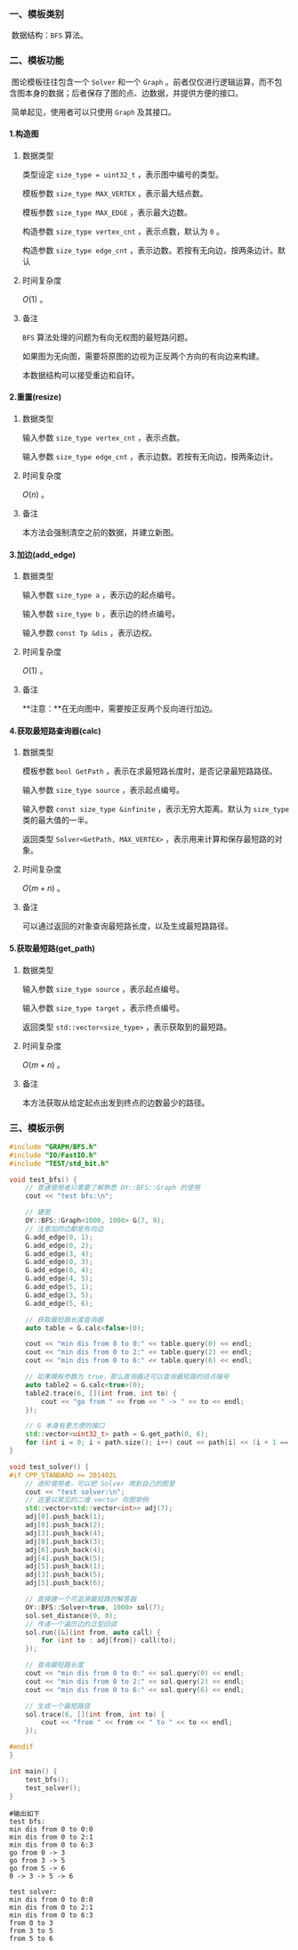 ### 一、模板类别

​	数据结构：`BFS` 算法。

### 二、模板功能

​	图论模板往往包含一个 `Solver` 和一个 `Graph` 。前者仅仅进行逻辑运算，而不包含图本身的数据；后者保存了图的点、边数据，并提供方便的接口。

​	简单起见，使用者可以只使用 `Graph` 及其接口。

#### 1.构造图

1. 数据类型

   类型设定 `size_type = uint32_t` ，表示图中编号的类型。

   模板参数 `size_type MAX_VERTEX` ，表示最大结点数。

   模板参数 `size_type MAX_EDGE` ，表示最大边数。
   
   构造参数 `size_type vertex_cnt` ，表示点数，默认为 `0` 。
   
   构造参数 `size_type edge_cnt` ，表示边数。若按有无向边，按两条边计。默认
   
2. 时间复杂度

   $O(1)$ 。

3. 备注

   `BFS` 算法处理的问题为有向无权图的最短路问题。

   如果图为无向图，需要将原图的边视为正反两个方向的有向边来构建。

   本数据结构可以接受重边和自环。
   

#### 2.重置(resize)

1. 数据类型

   输入参数 `size_type vertex_cnt` ，表示点数。

   输入参数 `size_type edge_cnt` ，表示边数。若按有无向边，按两条边计。

2. 时间复杂度

   $O(n)$ 。

3. 备注

   本方法会强制清空之前的数据，并建立新图。

#### 3.加边(add_edge)

1. 数据类型

   输入参数 `size_type a`​ ，表示边的起点编号。

   输入参数 `size_type b` ，表示边的终点编号。

   输入参数 `const Tp &dis` ，表示边权。

2. 时间复杂度

   $O(1)$ 。

3. 备注

   **注意：**在无向图中，需要按正反两个反向进行加边。

#### 4.获取最短路查询器(calc)

1. 数据类型

   模板参数 `bool GetPath` ，表示在求最短路长度时，是否记录最短路路径。

   输入参数 `size_type source` ，表示起点编号。

   输入参数 `const size_type &infinite` ，表示无穷大距离。默认为 `size_type` 类的最大值的一半。

   返回类型 `Solver<GetPath, MAX_VERTEX>` ，表示用来计算和保存最短路的对象。

2. 时间复杂度

   $O(m+n)$ 。

3. 备注

   可以通过返回的对象查询最短路长度，以及生成最短路路径。

#### 5.获取最短路(get_path)

1. 数据类型

   输入参数 `size_type source` ，表示起点编号。

   输入参数 `size_type target` ，表示终点编号。

   返回类型 `std::vector<size_type>` ，表示获取到的最短路。

2. 时间复杂度

   $O(m+n)$ 。

3. 备注

   本方法获取从给定起点出发到终点的边数最少的路径。


### 三、模板示例

```c++
#include "GRAPH/BFS.h"
#include "IO/FastIO.h"
#include "TEST/std_bit.h"

void test_bfs() {
    // 普通使用者只需要了解熟悉 OY::BFS::Graph 的使用
    cout << "test bfs:\n";

    // 建图
    OY::BFS::Graph<1000, 1000> G(7, 9);
    // 注意加的边都是有向边
    G.add_edge(0, 1);
    G.add_edge(0, 2);
    G.add_edge(3, 4);
    G.add_edge(0, 3);
    G.add_edge(6, 4);
    G.add_edge(4, 5);
    G.add_edge(5, 1);
    G.add_edge(3, 5);
    G.add_edge(5, 6);

    // 获取最短路长度查询器
    auto table = G.calc<false>(0);

    cout << "min dis from 0 to 0:" << table.query(0) << endl;
    cout << "min dis from 0 to 2:" << table.query(2) << endl;
    cout << "min dis from 0 to 6:" << table.query(6) << endl;

    // 如果模板参数为 true，那么查询器还可以查询最短路的结点编号
    auto table2 = G.calc<true>(0);
    table2.trace(6, [](int from, int to) {
        cout << "go from " << from << " -> " << to << endl;
    });

    // G 本身有更方便的接口
    std::vector<uint32_t> path = G.get_path(0, 6);
    for (int i = 0; i < path.size(); i++) cout << path[i] << (i + 1 == path.size() ? "\n\n" : " -> ");
}

void test_solver() {
#if CPP_STANDARD >= 201402L
    // 进阶使用者，可以把 Solver 用到自己的图里
    cout << "test solver:\n";
    // 这里以常见的二维 vector 存图举例
    std::vector<std::vector<int>> adj(7);
    adj[0].push_back(1);
    adj[0].push_back(2);
    adj[3].push_back(4);
    adj[0].push_back(3);
    adj[6].push_back(4);
    adj[4].push_back(5);
    adj[5].push_back(1);
    adj[3].push_back(5);
    adj[5].push_back(6);

    // 直接建一个可追溯最短路的解答器
    OY::BFS::Solver<true, 1000> sol(7);
    sol.set_distance(0, 0);
    // 传递一个遍历边的泛型回调
    sol.run([&](int from, auto call) {
        for (int to : adj[from]) call(to);
    });

    // 查询最短路长度
    cout << "min dis from 0 to 0:" << sol.query(0) << endl;
    cout << "min dis from 0 to 2:" << sol.query(2) << endl;
    cout << "min dis from 0 to 6:" << sol.query(6) << endl;

    // 生成一个最短路径
    sol.trace(6, [](int from, int to) {
        cout << "from " << from << " to " << to << endl;
    });

#endif
}

int main() {
    test_bfs();
    test_solver();
}
```

```
#输出如下
test bfs:
min dis from 0 to 0:0
min dis from 0 to 2:1
min dis from 0 to 6:3
go from 0 -> 3
go from 3 -> 5
go from 5 -> 6
0 -> 3 -> 5 -> 6

test solver:
min dis from 0 to 0:0
min dis from 0 to 2:1
min dis from 0 to 6:3
from 0 to 3
from 3 to 5
from 5 to 6

```

